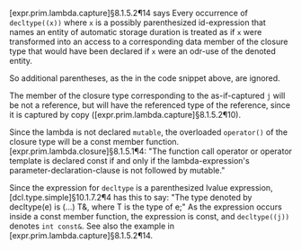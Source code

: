 [expr.prim.lambda.capture]§8.1.5.2¶14 says
Every occurrence of `decltype((x))` where `x` is a possibly parenthesized id-expression that names an entity of automatic storage duration is treated as if `x` were transformed into an access to a corresponding data member of the closure type that would have been declared if `x` were an odr-use of the denoted entity.

So additional parentheses, as the in the code snippet above, are ignored.

The member of the closure type corresponding to the as-if-captured `j` will be not a reference, but will have the referenced type of the reference, since it is captured by copy ([expr.prim.lambda.capture]§8.1.5.2¶10).

Since the lambda is not declared `mutable`, the overloaded `operator()` of the closure type will be a const member function. [expr.prim.lambda.closure]§8.1.5.1¶4: "The function call operator or operator template is declared const if and only if the lambda-expression's parameter-declaration-clause is not followed by mutable."
 
Since the expression for `decltype` is a parenthesized lvalue expression, [dcl.type.simple]§10.1.7.2¶4 has this to say: "The type denoted by decltype(e) is (...)  T&, where T is the type of e;" As the expression occurs inside a const member function, the expression is const, and `decltype((j))` denotes `int const&`. See also the example in [expr.prim.lambda.capture]§8.1.5.2¶14.
